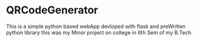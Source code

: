 # QRCodeGenerator
This is a simple python based webApp devloped with flask and preWritten python library 
this was my Minor project on college in 6th Sem of my B.Tech 
